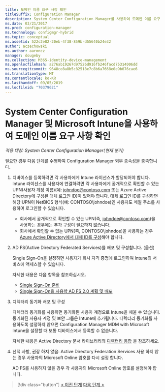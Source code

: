```yaml
---
title: 도메인 이름 요구 사항 확인
titleSuffix: Configuration Manager
description: System Center Configuration Manager를 사용하여 도메인 이름 요구 사항 확인
ms.date: 03/21/2017
ms.prod: configuration-manager
ms.technology: configmgr-hybrid
ms.topic: conceptual
ms.assetid: 522c2e82-20eb-4f38-859b-d55640b24e32
author: aczechowski
ms.author: aaroncz
manager: dougeby
ms.collection: M365-identity-device-management
ms.openlocfilehash: a276ab19267d97526d916fb246facd75314006dd
ms.sourcegitcommit: 9648ce8a8b5c82518e7c8b6a7668e0e9b076cae6
ms.translationtype: MT
ms.contentlocale: ko-KR
ms.lasthandoff: 09/05/2019
ms.locfileid: "70379621"
---
```

# <a name="confirm-domain-name-requirements-with-system-center-configuration-manager-and-microsoft-intune"></a>System Center Configuration Manager 및 Microsoft Intune을 사용하여 도메인 이름 요구 사항 확인

*적용 대상: System Center Configuration Manager(현재 분기)*

필요한 경우 다음 단계를 수행하여 Configuration Manager 외부 종속성을 충족합니다.

1. 디바이스를 등록하려면 각 사용자에게 Intune 라이선스가 할당되어야 합니다. Intune 라이선스를 사용자에 연결하려면 각 사용자에게 공개적으로 확인할 수 있는 UPN(사용자 계정 이름)(예: johndoe@contoso.com 또는 Azure Active Directory에 구성된 대체 로그인 ID)이 있어야 합니다. 대체 로그인 ID를 구성하면 해당 UPN이 NetBIOS 형식(예: CONTOSO\johndoe)인 사용자도 메일 주소를 사용하여 로그인할 수 있습니다.

   - 회사에서 공개적으로 확인할 수 있는 UPN(즉, johndoe@contoso.com)을 사용하는 경우에는 추가 구성이 필요하지 않습니다.
   - 회사에서 확인할 수 없는 UPN(즉, CONTOSO\johndoe)을 사용하는 경우 [Azure Active Directory에서 대체 ID를 구성](https://azure.microsoft.com/documentation/articles/active-directory-aadconnect-get-started-custom/#pages-under-the-section-sync)해야 합니다.

2. AD FS(Active Directory Federated Services)를 배포 및 구성합니다. (옵션)

    Single Sign-On을 설정하면 사용자가 회사 자격 증명에 로그인하여 Intune의 서비스에 액세스할 수 있습니다.

    자세한 내용은 다음 항목을 참조하십시오.
   -   [Single Sign-On 준비](https://go.microsoft.com/fwlink/?LinkID=271124)
   -   [Single Sign-On을 사용할 AD FS 2.0 계획 및 배포](https://go.microsoft.com/fwlink/?LinkID=271125)

3. 디렉터리 동기화 배포 및 구성

    디렉터리 동기화를 사용하면 동기화된 사용자 계정으로 Intune을 채울 수 있습니다. 동기화된 사용자 계정 및 보안 그룹은 Intune에 추가됩니다. 디렉터리 동기화를 사용하도록 설정하지 않으면 Configuration Manager MDM with Microsoft Intune을 설정할 때 보통 디바이스에서 등록할 수 없습니다.

    자세한 내용은 Active Directory 문서 라이브러리의 [디렉터리 통합](https://go.microsoft.com/fwlink/?LinkID=271120) 을 참조하세요.

4. 선택 사항, 권장 하지 않음: Active Directory Federation Services 사용 하지 않는 경우 사용자의 Microsoft Online 암호를 다시 설정 합니다.

    AD FS를 사용하지 않을 경우 각 사용자의 Microsoft Online 암호를 설정해야 합니다.

> [!div class="button"]
> [< 이전 단계](create-mdm-collection.md)  [다음 단계 >](configure-intune-subscription.md)
